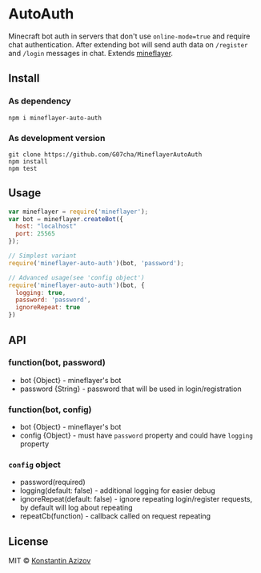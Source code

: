 # AutoAuth

Minecraft bot auth in servers that don't use `online-mode=true` and require chat authentication. After extending bot will send auth data on `/register` and `/login` messages in chat. Extends [mineflayer](https://github.com/PrismarineJS/mineflayer).

## Install

### As dependency

`npm i mineflayer-auto-auth`

### As development version

```
git clone https://github.com/G07cha/MineflayerAutoAuth
npm install
npm test
```

## Usage

```javascript
var mineflayer = require('mineflayer');
var bot = mineflayer.createBot({
  host: "localhost"
  port: 25565
});

// Simplest variant
require('mineflayer-auto-auth')(bot, 'password');

// Advanced usage(see 'config object')
require('mineflayer-auto-auth')(bot, {
  logging: true,
  password: 'password',
  ignoreRepeat: true
})
```

## API

### function(bot, password)

- bot {Object} - mineflayer's bot
- password {String} - password that will be used in login/registration

### function(bot, config)

- bot {Object} - mineflayer's bot
- config {Object} - must have `password` property and could have `logging` property

### `config` object
- password(required)
- logging(default: false) - additional logging for easier debug
- ignoreRepeat(default: false) - ignore repeating login/register requests, by default will log about repeating
- repeatCb(function) - callback called on request repeating

## License

MIT © [Konstantin Azizov](http://g07cha.github.io)

